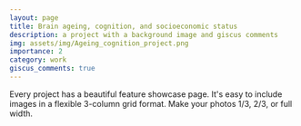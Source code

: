 ```yaml
---
layout: page
title: Brain ageing, cognition, and socioeconomic status
description: a project with a background image and giscus comments
img: assets/img/Ageing_cognition_project.png
importance: 2
category: work
giscus_comments: true
---
```


Every project has a beautiful feature showcase page.
It's easy to include images in a flexible 3-column grid format.
Make your photos 1/3, 2/3, or full width.
